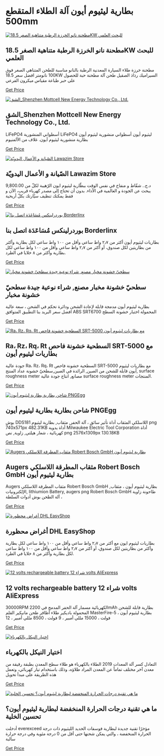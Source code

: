 # بطارية ليثيوم أيون آلة الطلاء المتقطع 500mm
<a href="https://mnn.zoosnet.net/LR/Chatpre.aspx?id=MNN94995150&p=https://vbl.co.za/" target="_blank">![مطحنة نانو الخرزة الرطبة متناهية الصغر 18.5KW للبحث العلمي](https://raw.githubusercontent.com/gcmcrusher/imgs/main/673.jpg)</a>
## مطحنة نانو الخرزة الرطبة متناهية الصغر 18.5KW للبحث العلمي
مطحنة خرزة طلاء السيارة المعدنية الرطبة بالنانو مناسبة للطحن المتناهي الصغر فوق 100 نانومتر افضل سعر 18.5KW السيراميك رذاذ الصقيل طحن آلة مطحنة حبة للحصول على حبر طباعة مقياس ميكرون الفرعي
<a href="https://mnn.zoosnet.net/LR/Chatpre.aspx?id=MNN94995150&p=https://vbl.co.za/" target="_blank">Get Price</a>
<a href="https://mnn.zoosnet.net/LR/Chatpre.aspx?id=MNN94995150&p=https://vbl.co.za/" target="_blank">![الشق_Shenzhen Mottcell New Energy Technology Co., Ltd.](https://raw.githubusercontent.com/gcmcrusher/imgs/main/16.jpg)</a>
## الشق_Shenzhen Mottcell New Energy Technology Co., Ltd.
LiFePO4 أسطواني المنشورية LiFePO4 ليثيوم أيون أسطواني منشورية ليثيوم أيون بطارية منشورية ليثيوم أيون. غلاف من الألمنيوم 
<a href="https://mnn.zoosnet.net/LR/Chatpre.aspx?id=MNN94995150&p=https://vbl.co.za/" target="_blank">Get Price</a>
<a href="https://mnn.zoosnet.net/LR/Chatpre.aspx?id=MNN94995150&p=https://vbl.co.za/" target="_blank">![الصّيانة و الأعمال اليدويّة Lawazim Store](https://raw.githubusercontent.com/gcmcrusher/imgs/main/745.jpg)</a>
## الصّيانة و الأعمال اليدويّة Lawazim Store
9,800.00 د.ج.‏. شفّاط و منفاخ في نفس الوقت ببطّارية ليثيوم ايون الرّهيبة لكلّ من يبحث عن الجودة و العالمية في الأداء. بدون أن تحتاج إلى مصدر كهرباء قريب، الآن و فقط يمكنك تنظيف سيّارتك بكلّ أريحية 
<a href="https://mnn.zoosnet.net/LR/Chatpre.aspx?id=MNN94995150&p=https://vbl.co.za/" target="_blank">Get Price</a>
<a href="https://mnn.zoosnet.net/LR/Chatpre.aspx?id=MNN94995150&p=https://vbl.co.za/" target="_blank">![بوردرلينكس مُسَاعَدَة اتصل بنا Borderlinx](https://raw.githubusercontent.com/gcmcrusher/imgs/main/27.jpg)</a>
## بوردرلينكس مُسَاعَدَة اتصل بنا Borderlinx
بطاريات ليثيوم أيون أكثر من ٢٫٧ واط ساعي وأقل من ١٠٠ واط ساعي لكل بطارية وأكثر من بطاريتين لكل صندوق، أو أكثر من ٢٫٧ واط ساعي وأقل من ١٠٠ واط ساعي لكل بطارية وأكثر من ٨ خلايا في الطرد.
<a href="https://mnn.zoosnet.net/LR/Chatpre.aspx?id=MNN94995150&p=https://vbl.co.za/" target="_blank">Get Price</a>
<a href="https://mnn.zoosnet.net/LR/Chatpre.aspx?id=MNN94995150&p=https://vbl.co.za/" target="_blank">![سطحيّ خشونة مخبار مصنع, شراء نوعية جيدة سطحيّ خشونة مخبار ](https://raw.githubusercontent.com/gcmcrusher/imgs/main/806.jpg)</a>
## سطحيّ خشونة مخبار مصنع, شراء نوعية جيدة سطحيّ خشونة مخبار 
بطارية ليثيوم أيون مدمجة قابلة لإعادة الشحن ودائرة تحكم في الشحن ، سعة عالية افضل سعر البريد بنا التطبيق المتوافق ABS SRT6700 المحمولة اختبار خشونة السطح
<a href="https://mnn.zoosnet.net/LR/Chatpre.aspx?id=MNN94995150&p=https://vbl.co.za/" target="_blank">Get Price</a>
<a href="https://mnn.zoosnet.net/LR/Chatpre.aspx?id=MNN94995150&p=https://vbl.co.za/" target="_blank">![Ra، Rz، Rq، Rt السطحية خشونة فاحص SRT-5000 مع بطاريات ليثيوم أيون ](https://raw.githubusercontent.com/gcmcrusher/imgs/main/232.jpg)</a>
## Ra، Rz، Rq، Rt السطحية خشونة فاحص SRT-5000 مع بطاريات ليثيوم أيون 
جودة عالية Ra، Rz، Rq، Rt السطحية خشونة فاحص SRT-5000 مع بطاريات ليثيوم أيون قابلة للشحن من الصين, الرائدة في الصين,سطحيّ خشونة عداد المنتج, surface roughness meter مصانع, انتاج جودة عالية surface roughness meter المنتجات.
<a href="https://mnn.zoosnet.net/LR/Chatpre.aspx?id=MNN94995150&p=https://vbl.co.za/" target="_blank">Get Price</a>
<a href="https://mnn.zoosnet.net/LR/Chatpre.aspx?id=MNN94995150&p=https://vbl.co.za/" target="_blank">![شاحن بطارية بطارية ليثيوم أيون PNGEgg](https://raw.githubusercontent.com/gcmcrusher/imgs/main/95.jpg)</a>
## شاحن بطارية بطارية ليثيوم أيون PNGEgg
بوش DDS181 اللاسلكي المثقاب أداة تأثير سائق ، آلة الحفر, مثقاب, بطارية ليثيوم png 740x571px 482.31KB أداة يدوية Milwaukee Electric Tool Corporation أداة كهربائية ، شعار هيلتي, زاوية, نص png 2576x1309px 130.18KB
<a href="https://mnn.zoosnet.net/LR/Chatpre.aspx?id=MNN94995150&p=https://vbl.co.za/" target="_blank">Get Price</a>
<a href="https://mnn.zoosnet.net/LR/Chatpre.aspx?id=MNN94995150&p=https://vbl.co.za/" target="_blank">![Augers مثقاب المطرقة اللاسلكي Robert Bosch GmbH بطارية ليثيوم أيون ](https://raw.githubusercontent.com/gcmcrusher/imgs/main/468.jpg)</a>
## Augers مثقاب المطرقة اللاسلكي Robert Bosch GmbH بطارية ليثيوم أيون 
Augers مثقاب المطرقة اللاسلكي Robert Bosch GmbH بطارية ليثيوم أيون ، مثقاب, الإلكترونيات, lithiumion Battery, augers png Robert Bosch GmbH طاحونة زاوية آلة الطحن بوش أدوات السلطة ، 
<a href="https://mnn.zoosnet.net/LR/Chatpre.aspx?id=MNN94995150&p=https://vbl.co.za/" target="_blank">Get Price</a>
<a href="https://mnn.zoosnet.net/LR/Chatpre.aspx?id=MNN94995150&p=https://vbl.co.za/" target="_blank">![أغراض محظورة DHL EasyShop](https://raw.githubusercontent.com/gcmcrusher/imgs/main/398.jpg)</a>
## أغراض محظورة DHL EasyShop
بطاريات ليثيوم ايون مع أكثر من ٢٫٧ واط ساعي وأقل من ١٠٠ واط ساعي لكل بطارية وأكثر من بطاريتين لكل صندوق، أو أكثر من ٢٫٧ واط ساعي وأقل من ١٠٠ واط ساعي لكل بطارية وأكثر من ٨ خلايا في الطرد.
<a href="https://mnn.zoosnet.net/LR/Chatpre.aspx?id=MNN94995150&p=https://vbl.co.za/" target="_blank">Get Price</a>
<a href="https://mnn.zoosnet.net/LR/Chatpre.aspx?id=MNN94995150&p=https://vbl.co.za/" target="_blank">![12 volts rechargeable battery شراء 12 volts AliExpress](https://raw.githubusercontent.com/gcmcrusher/imgs/main/143.jpg)</a>
## 12 volts rechargeable battery شراء 12 volts AliExpress
30000RPM الكهربائية مسمار آلة الحفر المدمج في 2200mAh بطارية قابلة للشحن المحمولة باديكير طلاء أظافر طحن مانيكير القلم MasterFire-بطارية ليثيوم أيون ، 5 فولت ، 15000 مللي أمبير ، 9 فولت ، 8500 مللي أمبير ، 12 
<a href="https://mnn.zoosnet.net/LR/Chatpre.aspx?id=MNN94995150&p=https://vbl.co.za/" target="_blank">Get Price</a>
<a href="https://mnn.zoosnet.net/LR/Chatpre.aspx?id=MNN94995150&p=https://vbl.co.za/" target="_blank">![اختيار النيكل بالكهرباء](https://raw.githubusercontent.com/gcmcrusher/imgs/main/667.jpg)</a>
## اختيار النيكل بالكهرباء
التعادل كسر آلة المعدات 2019 الطلاء بالكهرباء هو طلاء سطح المعدن بطبقة رقيقة من معدن آخر مختلف تماماً عن المعدن المراد طلاؤه، وذلك باستخدام تيار كهربائي، وتعمل هذه الطريقة على مبدأ تحويل 
<a href="https://mnn.zoosnet.net/LR/Chatpre.aspx?id=MNN94995150&p=https://vbl.co.za/" target="_blank">Get Price</a>
<a href="https://mnn.zoosnet.net/LR/Chatpre.aspx?id=MNN94995150&p=https://vbl.co.za/" target="_blank">![ما هي تقنية درجات الحرارة المنخفضة لبطارية ليثيوم أيون؟ تحسين الخلية](https://raw.githubusercontent.com/gcmcrusher/imgs/main/267.jpg)</a>
## ما هي تقنية درجات الحرارة المنخفضة لبطارية ليثيوم أيون؟ تحسين الخلية
أدخلت everexceed مؤخرًا تقنية جديدة لبطارية فوسفات الحديد الليثيوم ذات درجة الحرارة المنخفضة ، والتي يمكن شحنها حتى أقل من 0 درجة مئوية وفي درجة حرارة سالبة
<a href="https://mnn.zoosnet.net/LR/Chatpre.aspx?id=MNN94995150&p=https://vbl.co.za/" target="_blank">Get Price</a>
